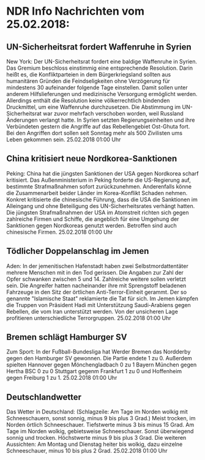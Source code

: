 # NDR Info Nachrichten vom 25.02.2018:


## UN-Sicherheitsrat fordert Waffenruhe in Syrien
New York:	Der UN-Sicherheitsrat fordert eine baldige Waffenruhe in Syrien. Das Gremium beschloss einstimmig eine entsprechende Resolution. Darin heißt es, die Konfliktparteien in dem Bürgerkriegsland sollten aus humanitären Gründen die Feindseligkeiten ohne Verzögerung für mindestens 30 aufeinander folgende Tage einstellen. Damit sollen unter anderem Hilfslieferungen und medizinische Versorgung ermöglicht werden. Allerdings enthält die Resolution keine völkerrechtlich bindenden Druckmittel, um eine Waffenruhe durchzusetzen. Die Abstimmung im UN-Sicherheitsrat war zuvor mehrfach verschoben worden, weil Russland Änderungen verlangt hatte. In Syrien setzten Regierungseinheiten und ihre Verbündeten gestern die Angriffe auf das Rebellengebiet Ost-Ghuta fort. Bei den Angriffen dort sollen seit Sonntag mehr als 500 Zivilisten ums Leben gekommen sein. 25.02.2018 01:00 Uhr 

## China kritisiert neue Nordkorea-Sanktionen
Peking:	China hat die jüngsten Sanktionen der USA gegen Nordkorea scharf kritisiert. Das Außenministerium in Peking forderte die US-Regierung auf, bestimmte Strafmaßnahmen sofort zurückzunehmen. Anderenfalls könne die Zusammenarbeit beider Länder im Korea-Konflikt Schaden nehmen. Konkret kritisierte die chinesische Führung, dass die USA die Sanktionen im Alleingang und ohne Beteiligung des UN-Sicherheitsrates verhängt hatten. Die jüngsten Strafmaßnahmen der USA im Atomstreit richten sich gegen zahlreiche Firmen und Schiffe, die angeblich für eine Umgehung der Sanktionen gegen Nordkoreas genutzt werden. Betroffen sind auch chinesische Firmen. 25.02.2018 01:00 Uhr 

## Tödlicher Doppelanschlag im Jemen
Aden: In der jemenitischen Hafenstadt haben zwei Selbstmordattentäter mehrere Menschen mit in den Tod gerissen. Die Angaben zur Zahl der Opfer schwanken zwischen 5 und 14. Zahlreiche weitere sollen verletzt sein. Die Angreifer hatten nacheinander ihre mit Sprengstoff beladenen Fahrzeuge in den Sitz der örtlichen Anti-Terror-Einheit gerammt. Der so genannte "Islamische Staat" reklamierte die Tat für sich. Im Jemen kämpfen die Truppen von Präsident Hadi mit Unterstützung Saudi-Arabiens gegen Rebellen, die vom Iran unterstützt werden. Von der unsicheren Lage profitieren unterschiedliche Terrorgruppen. 25.02.2018 01:00 Uhr 

## Bremen schlägt Hamburger SV
Zum Sport: In der Fußball-Bundesliga hat Werder Bremen das Nordderby gegen den Hamburger SV gewonnen. Die Partie endete 1 zu 0. Außerdem spielten Hannover gegen Mönchengladbach 0 zu 1 Bayern München gegen Hertha BSC 0 zu 0
Stuttgart gegenm Frankfurt 1 zu 0 und
Hoffenheim gegen Freiburg 1 zu 1. 25.02.2018 01:00 Uhr 

## Deutschlandwetter
Das Wetter in Deutschland:
(Schlagzeile: Am Tage im Norden wolkig mit Schneeschauern, sonst sonnig, minus 9 bis plus 3 Grad.) Meist trocken, im Norden örtlich Schneeschauer. Tiefstwerte minus 3 bis minus 15 Grad. Am Tage im Norden wolkig, gebietsweise Schneeschauer. Sonst überwiegend sonnig und trocken. Höchstwerte minus 9 bis plus 3 Grad. Die weiteren Aussichten: Am Montag und Dienstag heiter bis wolkig, dazu einzelne Schneeschauer, minus 10 bis plus 2 Grad. 25.02.2018 01:00 Uhr 
